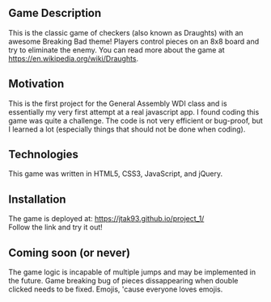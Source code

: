 ## Game Description

This is the classic game of checkers (also known as Draughts) with an awesome Breaking Bad theme! Players control pieces on an 8x8 board and try to eliminate the enemy. You can read more about the game at https://en.wikipedia.org/wiki/Draughts.

## Motivation

This is the first project for the General Assembly WDI class and is essentially my very first attempt at a real javascript app. I found coding this game was quite a challenge. The code is not very efficient or bug-proof, but I learned a lot (especially things that should not be done when coding).

## Technologies

This game was written in HTML5, CSS3, JavaScript, and jQuery.

## Installation

The game is deployed at: https://jtak93.github.io/project_1/
<br>Follow the link and try it out!

## Coming soon (or never)

The game logic is incapable of multiple jumps and may be implemented in the future.
Game breaking bug of pieces dissappearing when double clicked needs to be fixed.
Emojis, 'cause everyone loves emojis.
